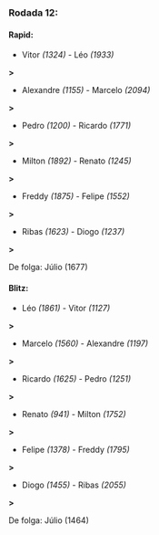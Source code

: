 ### Rodada 12:

#### Rapid:

* Vitor *(1324)*     -     Léo *(1933)*

 **>** 
* Alexandre *(1155)*     -     Marcelo *(2094)*

 **>** 
* Pedro *(1200)*     -     Ricardo *(1771)*

 **>** 
* Milton *(1892)*     -     Renato *(1245)*

 **>** 
* Freddy *(1875)*     -     Felipe *(1552)*

 **>** 
* Ribas *(1623)*     -     Diogo *(1237)*

 **>** 

De folga: Júlio (1677)

#### Blitz:

* Léo *(1861)*     -     Vitor *(1127)*

 **>** 
* Marcelo *(1560)*     -     Alexandre *(1197)*

 **>** 
* Ricardo *(1625)*     -     Pedro *(1251)*

 **>** 
* Renato *(941)*     -     Milton *(1752)*

 **>** 
* Felipe *(1378)*     -     Freddy *(1795)*

 **>** 
* Diogo *(1455)*     -     Ribas *(2055)*

 **>** 

De folga: Júlio (1464)

